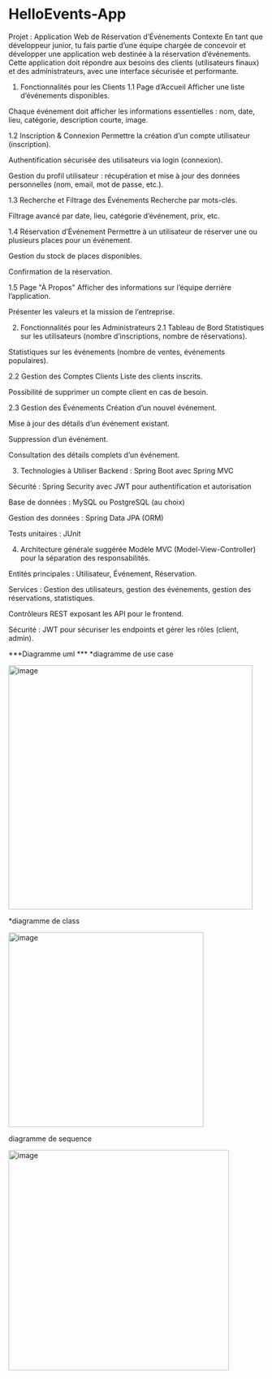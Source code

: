 # HelloEvents-App
Projet : Application Web de Réservation d’Événements
Contexte
En tant que développeur junior, tu fais partie d’une équipe chargée de concevoir et développer une application web destinée à la réservation d’événements. Cette application doit répondre aux besoins des clients (utilisateurs finaux) et des administrateurs, avec une interface sécurisée et performante.

1. Fonctionnalités pour les Clients
1.1 Page d’Accueil
Afficher une liste d’événements disponibles.

Chaque événement doit afficher les informations essentielles : nom, date, lieu, catégorie, description courte, image.

1.2 Inscription & Connexion
Permettre la création d’un compte utilisateur (inscription).

Authentification sécurisée des utilisateurs via login (connexion).

Gestion du profil utilisateur : récupération et mise à jour des données personnelles (nom, email, mot de passe, etc.).

1.3 Recherche et Filtrage des Événements
Recherche par mots-clés.

Filtrage avancé par date, lieu, catégorie d’événement, prix, etc.

1.4 Réservation d’Événement
Permettre à un utilisateur de réserver une ou plusieurs places pour un événement.

Gestion du stock de places disponibles.

Confirmation de la réservation.

1.5 Page "À Propos"
Afficher des informations sur l’équipe derrière l’application.

Présenter les valeurs et la mission de l’entreprise.

2. Fonctionnalités pour les Administrateurs
2.1 Tableau de Bord
Statistiques sur les utilisateurs (nombre d’inscriptions, nombre de réservations).

Statistiques sur les événements (nombre de ventes, événements populaires).

2.2 Gestion des Comptes Clients
Liste des clients inscrits.

Possibilité de supprimer un compte client en cas de besoin.

2.3 Gestion des Événements
Création d’un nouvel événement.

Mise à jour des détails d’un événement existant.

Suppression d’un événement.

Consultation des détails complets d’un événement.

3. Technologies à Utiliser
Backend : Spring Boot avec Spring MVC

Sécurité : Spring Security avec JWT pour authentification et autorisation

Base de données : MySQL ou PostgreSQL (au choix)

Gestion des données : Spring Data JPA (ORM)

Tests unitaires : JUnit

4. Architecture générale suggérée
Modèle MVC (Model-View-Controller) pour la séparation des responsabilités.

Entités principales : Utilisateur, Événement, Réservation.

Services : Gestion des utilisateurs, gestion des événements, gestion des réservations, statistiques.

Contrôleurs REST exposant les API pour le frontend.

Sécurité : JWT pour sécuriser les endpoints et gérer les rôles (client, admin).

***Diagramme uml ***
*diagramme de use case

<img width="481" alt="image" src="https://github.com/user-attachments/assets/7667e73a-bf73-45fa-9b4e-c28cf42aeeec" />


*diagramme de class 

<img width="384" alt="image" src="https://github.com/user-attachments/assets/52e207dd-6b82-4a91-95c0-af5cc34f9e4e" />

diagramme de sequence

<img width="434" alt="image" src="https://github.com/user-attachments/assets/3662dfce-26bd-4c2e-86f2-c9571c92be50" />


 


